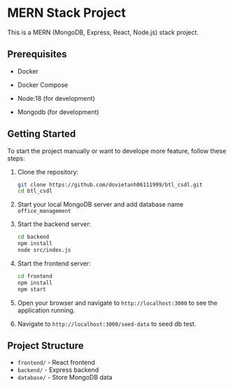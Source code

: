 # MERN Stack Project

This is a MERN (MongoDB, Express, React, Node.js) stack project.

## Prerequisites

- Docker
- Docker Compose

- Node:18 (for development)
- Mongodb (for development)

## Getting Started

To start the project manually or want to develope more feature, follow these steps:

1. Clone the repository:

   ```sh
   git clone https://github.com/dovietanh06111999/btl_csdl.git
   cd btl_csdl
   ```

2. Start your local MongoDB server and add database name `office_management`

3. Start the backend server:

   ```sh
   cd backend
   npm install
   node src/index.js
   ```

4. Start the frontend server:

   ```sh
   cd frontend
   npm install
   npm start
   ```

5. Open your browser and navigate to `http://localhost:3000` to see the application running.
6. Navigate to `http://localhost:3000/seed-data` to seed db test.
## Project Structure

- `frontend/` - React frontend
- `backend/` - Express backend
- `database/` - Store MongoDB data
